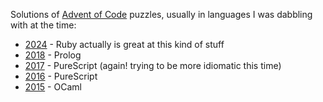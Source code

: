 Solutions of [Advent of Code](https://www.adventofcode.com) puzzles, usually in languages I was dabbling with at the time:

* [2024](2024/) - Ruby actually is great at this kind of stuff
* [2018](2018/) - Prolog
* [2017](2017/) - PureScript (again! trying to be more idiomatic this time)
* [2016](2016/) - PureScript
* [2015](2015/) - OCaml
